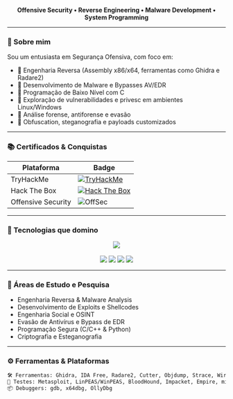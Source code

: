 
<p align="center">
  <b>Offensive Security • Reverse Engineering • Malware Development • System Programming</b>
</p>

---

### 🧠 Sobre mim

Sou um entusiasta em Segurança Ofensiva, com foco em:

- 🔬 Engenharia Reversa (Assembly x86/x64, ferramentas como Ghidra e Radare2)
- 🧬 Desenvolvimento de Malware e Bypasses AV/EDR
- 🧱 Programação de Baixo Nível com C
- 🐚 Exploração de vulnerabilidades e privesc em ambientes Linux/Windows
- 🧪 Análise forense, antiforense e evasão
- 🧠 Obfuscation, steganografia e payloads customizados

---

### 📚 Certificados & Conquistas

<div align="center">

| Plataforma | Badge |
|-----------|-------|
| TryHackMe | [![TryHackMe](https://img.shields.io/badge/TryHackMe-Click%20Here-red?logo=tryhackme&logoColor=white&style=for-the-badge)](https://tryhackme.com/p/DaviS) |
| Hack The Box | [![Hack The Box](https://img.shields.io/badge/HackTheBox-Profile-9fef00?logo=hackthebox&logoColor=black&style=for-the-badge)](https://app.hackthebox.com/profile/123456) |
| Offensive Security | ![OffSec](https://img.shields.io/badge/OSINT%20&%20Malware%20Dev-OffSec-black?style=for-the-badge&logo=kalilinux&logoColor=white) |

</div>

---

### 🔧 Tecnologias que domino

<p align="center">
  <img src="https://skillicons.dev/icons?i=linux,c,python,bash,git,vscode,raspberrypi,vim" /><br><br>
  <img src="https://img.shields.io/badge/x86/x64%20Assembly-grey?style=flat-square&logo=gnubash&logoColor=white"/>
  <img src="https://img.shields.io/badge/Ghidra-yellow?style=flat-square&logo=ghidra&logoColor=black"/>
  <img src="https://img.shields.io/badge/IDA%20Free-blue?style=flat-square"/>
  <img src="https://img.shields.io/badge/Radare2-Black?style=flat-square"/>
</p>

---

### 🧪 Áreas de Estudo e Pesquisa

- Engenharia Reversa & Malware Analysis
- Desenvolvimento de Exploits e Shellcodes
- Engenharia Social e OSINT
- Evasão de Antivírus e Bypass de EDR
- Programação Segura (C/C++ & Python)
- Criptografia e Esteganografia

---

### ⚙️ Ferramentas & Plataformas

```bash
🛠️ Ferramentas: Ghidra, IDA Free, Radare2, Cutter, Objdump, Strace, Wireshark, nmap, Burp Suite
🔎 Testes: Metasploit, LinPEAS/WinPEAS, BloodHound, Impacket, Empire, mimikatz
📦 Debuggers: gdb, x64dbg, OllyDbg
